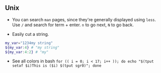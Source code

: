 ## Unix

- You can search `man` pages, since they're generally displayed using `less`. Use `/` and search for term + enter. `n` to go next, `N` to go back.

- Easily cut a string.

```sh
my_var="1234my string"
${my_var:4} # "my string"
${my_var:4:2} # "my"
```

- See all colors in bash `for (( i = 0; i < 17; i++ )); do echo "$(tput setaf $i)This is ($i) $(tput sgr0)"; done`
